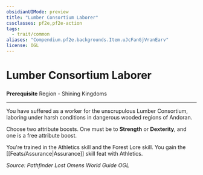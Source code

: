 ```yaml
---
obsidianUIMode: preview
title: "Lumber Consortium Laborer"
cssclasses: pf2e,pf2e-action
tags:
  - trait/common
aliases: "Compendium.pf2e.backgrounds.Item.uJcFanGjVranEarv"
license: OGL
---
```

# Lumber Consortium Laborer

### 






**Prerequisite** Region - Shining Kingdoms

* * *

You have suffered as a worker for the unscrupulous Lumber Consortium, laboring under harsh conditions in dangerous wooded regions of Andoran.

Choose two attribute boosts. One must be to **Strength** or **Dexterity**, and one is a free attribute boost.

You're trained in the Athletics skill and the Forest Lore skill. You gain the [[Feats/Assurance|Assurance]] skill feat with Athletics.

*Source: Pathfinder Lost Omens World Guide*
*OGL*